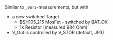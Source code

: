 

Similar to `_Var2`-measurements, but with 

- a new switched Target
  - BSH105,215 MosFet - switched by BAT_OK
  - 1k Resistor (measured 984 Ohm)
- V_Out is controlled by V_STOR (default, JP3)


